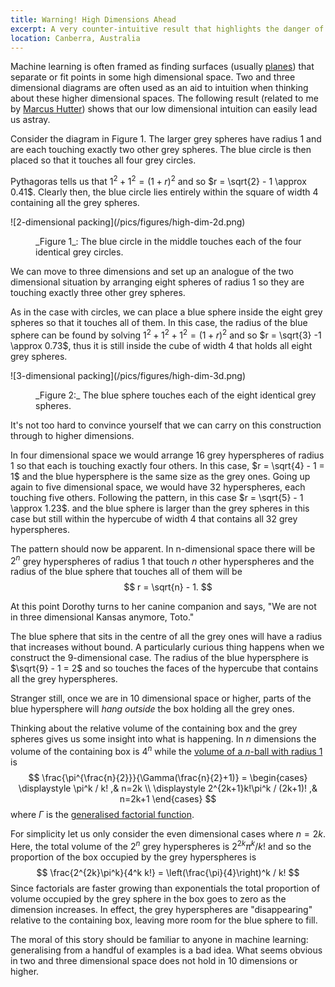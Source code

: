 ```yaml
---
title: Warning! High Dimensions Ahead
excerpt: A very counter-intuitive result that highlights the danger of reasoning about higher dimensional space by analogy with lower dimensional ones.  
location: Canberra, Australia
---
```


Machine learning is often framed as finding surfaces (usually 
[planes][]) that separate or fit points in some high dimensional space.
Two and three dimensional diagrams are often used as an aid to intuition
when thinking about these higher dimensional spaces. 
The following result (related to me by [Marcus Hutter][marcus]) shows that 
our low dimensional intuition can easily lead us astray.

[planes]: http://hunch.net/?p=524
[marcus]: http://www.hutter1.net/

Consider the diagram in Figure 1. The larger grey spheres have radius 1 and
are each touching exactly two other grey spheres. The blue circle is then
placed so that it touches all four grey circles.

Pythagoras tells us that $1^2 + 1^2 = (1+r)^2$ and so 
$r = \sqrt{2} - 1 \approx 0.41$.
Clearly then, the blue circle lies entirely within the square of width 4 
containing all the grey spheres.

<dl class="figure">
<dt>
![2-dimensional packing](/pics/figures/high-dim-2d.png)
</dt>
<dd><p>_Figure 1_: The blue circle in the middle touches each of the four identical grey circles.</p></dd>
</dl>

We can move to three dimensions and set up an analogue of the two dimensional
situation by arranging eight spheres of radius 1 so they are touching exactly
three other grey spheres.

As in the case with circles, we can place a blue sphere inside the eight grey 
spheres so that it touches all of them. In this case, the radius of the blue
sphere can be found by solving $1^2 + 1^2 + 1^2 = (1+r)^2$
and so $r = \sqrt{3} -1 \approx 0.73$, thus it is still inside the cube of 
width 4 that holds all eight grey spheres.

<dl class="figure">
<dt>
![3-dimensional packing](/pics/figures/high-dim-3d.png)
</dt>
<dd><p>_Figure 2:_ The blue sphere touches each of the eight identical grey spheres.</p></dd>
</dl>

It's not too hard to convince yourself that we can carry on this construction
through to higher dimensions. 

In four dimensional space we would arrange 16 grey hyperspheres of radius 1 
so that each is touching exactly four others. In this case, 
$r = \sqrt{4} - 1 = 1$ and the blue hypersphere is the same size as the grey 
ones.
Going up again to five dimensional space, we would have 32 hyperspheres, each 
touching five others. 
Following the pattern, in this case $r = \sqrt{5} - 1 \approx 1.23$.
and the blue sphere is larger than the grey spheres in this case but still
within the hypercube of width 4 that contains all 32 grey hyperspheres.

The pattern should now be apparent. In n-dimensional space there will be
$2^n$ grey hyperspheres of radius 1 that touch $n$ other hyperspheres 
and the radius of the blue sphere that touches all of them will be
$$
	r = \sqrt{n} - 1.
$$

At this point Dorothy turns to her canine companion and says, 
"We are not in three dimensional Kansas anymore, Toto."

The blue sphere that sits in the centre of all the grey ones will have a radius 
that increases without bound. A particularly curious thing happens when we 
construct the 9-dimensional case. The radius of the blue hypersphere is 
$\sqrt{9} - 1 = 2$ and so 
touches the faces of the hypercube that contains all the grey hyperspheres.

Stranger still, once we are in 10 dimensional space or higher, parts of the blue 
hypersphere will _hang outside_ the box holding all the grey ones.

Thinking about the relative volume of the containing box and the grey spheres
gives us some insight into what is happening. In $n$ dimensions the volume
of the containing box is $4^n$ while the 
[volume of a $n$-ball with radius 1][nball] is
$$
	\frac{\pi^{\frac{n}{2}}}{\Gamma(\frac{n}{2}+1)} 
	= \begin{cases}
		\displaystyle \pi^k / k! ,& n=2k \\
		\displaystyle 2^{2k+1}k!\pi^k / (2k+1)! ,& n=2k+1
	\end{cases}
$$
where $\Gamma$ is the [generalised factorial function][gamma].

For simplicity let us only consider the even dimensional cases where $n=2k$. 
Here, the total volume of the $2^n$ grey hyperspheres is 
$2^{2k} \pi^k / k!$ and so the proportion of the box occupied by the grey
hyperspheres is
$$
	\frac{2^{2k}\pi^k}{4^k k!} = \left(\frac{\pi}{4}\right)^k / k!
$$
Since factorials are faster growing than exponentials the total proportion of
volume occupied by the grey sphere in the box goes to zero as the dimension
increases. In effect, the grey hyperspheres are "disappearing" relative to
the containing box, leaving more room for the blue sphere to fill.

[nball]: http://en.wikipedia.org/wiki/N-sphere#n-ball
[gamma]: http://en.wikipedia.org/wiki/Gamma_function

The moral of this story should be familiar to anyone in machine learning: 
generalising from a handful of examples is a bad idea. What seems obvious in 
two and three dimensional space does not hold in 10 dimensions or higher.
